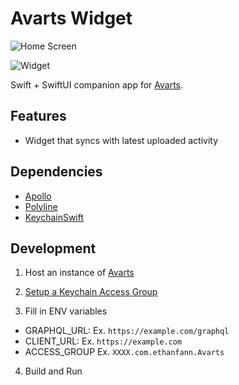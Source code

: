 # Avarts Widget

![Home Screen](https://i.imgur.com/faFC0Di.png)

![Widget](https://www.tangey.app/images/widget_light_s.png)

Swift + SwiftUI companion app for [Avarts](https://github.com/ethanfann/avarts).

## Features

- Widget that syncs with latest uploaded activity

## Dependencies

- [Apollo](https://github.com/apollographql/apollo-ios)
- [Polyline](https://github.com/raphaelmor/Polyline)
- [KeychainSwift](https://github.com/evgenyneu/keychain-swift)

## Development

1. Host an instance of [Avarts](https://github.com/ethanfann/avarts)

2. [Setup a Keychain Access Group](https://developer.apple.com/documentation/security/keychain_services/keychain_items/sharing_access_to_keychain_items_among_a_collection_of_apps)

3. Fill in ENV variables

- GRAPHQL_URL: Ex. `https://example.com/graphql`
- CLIENT_URL: Ex. `https://example.com`
- ACCESS_GROUP Ex. `XXXX.com.ethanfann.Avarts`

4. Build and Run

